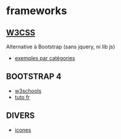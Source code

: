 # frameworks

## [W3CSS](https://www.w3schools.com/w3css/defaulT.asp)
Alternative à Bootstrap (sans jquery, ni lib js)
* [exemples par catégories](https://www.w3schools.com/w3css/w3css_examples.asp)

## BOOTSTRAP 4
* [w3schools](https://www.w3schools.com/bootstrap4/default.asp)
* [tuto fr](https://tutowebdesign.com/bien-demarrer-bootstrap-4.php)

## DIVERS
* [icones](https://www.w3schools.com/icons/icons_reference.asp)